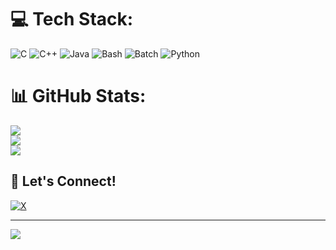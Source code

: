 # 💻 Tech Stack:
![C](https://img.shields.io/badge/C-00599C?style=plastic&logo=c&logoColor=white)
![C++](https://img.shields.io/badge/C++-00599C?style=plastic&logo=c%2B%2B&logoColor=white)
![Java](https://img.shields.io/badge/Java-007396?style=plastic&logo=java&logoColor=white)
![Bash](https://img.shields.io/badge/Bash-4EAA25?style=plastic&logo=gnubash&logoColor=white)
![Batch](https://img.shields.io/badge/Batch-000000?style=plastic&logo=windows&logoColor=white)
![Python](https://img.shields.io/badge/Python-3670A0?style=plastic&logo=python&logoColor=ffdd54)
 
# 📊 GitHub Stats:
![](https://github-readme-stats.vercel.app/api?username=Miraj13123&theme=tokyonight&hide_border=false&include_all_commits=true&count_private=true)<br/>
![](https://nirzak-streak-stats.vercel.app/?user=Miraj13123&theme=tokyonight&hide_border=false)<br/>
![](https://github-readme-stats.vercel.app/api/top-langs/?username=Miraj13123&theme=tokyonight&hide_border=false&include_all_commits=true&count_private=true&layout=compact)

## 🤝 Let's Connect!
[![X](https://img.shields.io/badge/X-000000?style=plastic&logo=x&logoColor=white)](https://x.com/Mahmudul__Miraj)

---
[![](https://visitcount.itsvg.in/api?id=Miraj13123&icon=0&color=0)](https://visitcount.itsvg.in)

<!-- Proudly created with GPRM ( https://gprm.itsvg.in ) -->
